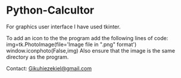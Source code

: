 # Python-Calcultor

For graphics user interface I have used tkinter.


To add an icon to the the program add the following lines of code:
  img=tk.PhotoImage(file='Image file in ".png" format')
  window.iconphoto(False,img)
Also ensure that the image is the same directory as the program.



Contact: Gikuhiezekiel@gmail.com
